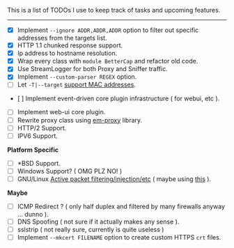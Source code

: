 This is a list of TODOs I use to keep track of tasks and upcoming features.

---

- [x] Implement `--ignore ADDR,ADDR,ADDR` option to filter out specific addresses from the targets list.
- [x] HTTP 1.1 chunked response support.
- [x] Ip address to hostname resolution.
- [x] Wrap every class with `module BetterCap` and refactor old code.
- [x] Use StreamLogger for both Proxy and Sniffer traffic.
- [x] Implement `--custom-parser REGEX` option.
- [ ] Let `-T|--target` [support MAC addresses](https://github.com/evilsocket/bettercap/issues/82).
- [ ] Implement event-driven core plugin infrastructure ( for webui, etc ).
- [ ] Implement web-ui core plugin.
- [ ] Rewrite proxy class using [em-proxy](https://github.com/igrigorik/em-proxy) library.
- [ ] HTTP/2 Support.
- [ ] IPV6 Support.

**Platform Specific**

- [ ] *BSD Support.
- [ ] Windows Support? ( OMG PLZ NO! )
- [ ] GNU/Linux [Active packet filtering/injection/etc](https://github.com/evilsocket/bettercap/issues/75) ( maybe using [this](https://github.com/gdelugre/ruby-nfqueue) ).

**Maybe**

- [ ] ICMP Redirect ? ( only half duplex and filtered by many firewalls anyway ... dunno ).
- [ ] DNS Spoofing ( not sure if it actually makes any sense ).
- [ ] sslstrip ( not really sure, currently is quite useless )
- [ ] Implement `--mkcert FILENAME` option to create custom HTTPS `crt` files.
